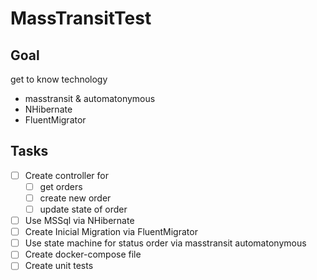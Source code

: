 # MassTransitTest

## Goal
get to know technology
- masstransit & automatonymous
- NHibernate
- FluentMigrator

## Tasks
- [ ] Create controller for 
  - [ ] get orders
  - [ ] create new order
  - [ ] update state of order
- [ ] Use MSSql via NHibernate
- [ ] Create Inicial Migration via FluentMigrator
- [ ] Use state machine for status order via masstransit automatonymous
- [ ] Create docker-compose file
- [ ] Create unit tests
